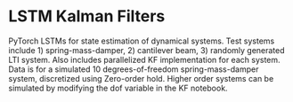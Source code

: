 # LSTM Kalman Filters
PyTorch LSTMs for state estimation of dynamical systems. Test systems include 1) spring-mass-damper, 2) cantilever beam, 3) randomly generated LTI system. Also includes parallelized KF implementation for each system.
Data is for a simulated 10 degrees-of-freedom spring-mass-damper system, discretized using Zero-order hold. Higher order systems can be simulated by modifying the dof variable in the KF notebook.
